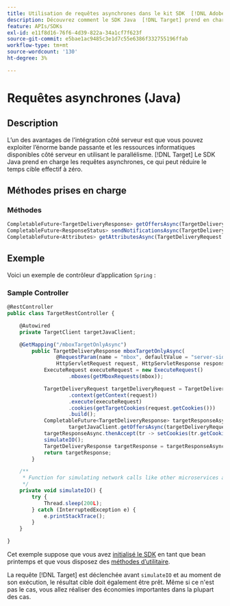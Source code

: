 ```yaml
---
title: Utilisation de requêtes asynchrones dans le kit SDK  [!DNL Adobe Target] Java
description: Découvrez comment le SDK Java  [!DNL Target] prend en charge les requêtes asynchrones, ce qui peut réduire le temps cible effectif à zéro.
feature: APIs/SDKs
exl-id: e11f8d16-76f6-4d39-822a-34a1cf7f623f
source-git-commit: e5bae1ac9485c3e1d7c55e6386f332755196ffab
workflow-type: tm+mt
source-wordcount: '130'
ht-degree: 3%

---
```


# Requêtes asynchrones (Java)

## Description

L’un des avantages de l’intégration côté serveur est que vous pouvez exploiter l’énorme bande passante et les ressources informatiques disponibles côté serveur en utilisant le parallélisme. [!DNL Target] Le SDK Java prend en charge les requêtes asynchrones, ce qui peut réduire le temps cible effectif à zéro.

## Méthodes prises en charge

### Méthodes

```javascript {line-numbers="true"}
CompletableFuture<TargetDeliveryResponse> getOffersAsync(TargetDeliveryRequest request);
CompletableFuture<ResponseStatus> sendNotificationsAsync(TargetDeliveryRequest request);
CompletableFuture<Attributes> getAttributesAsync(TargetDeliveryRequest targetRequest, String ...mboxes);
```

## Exemple

Voici un exemple de contrôleur d’application `Spring` :

### Sample Controller

```javascript {line-numbers="true"}
@RestController
public class TargetRestController {

    @Autowired
    private TargetClient targetJavaClient;

    @GetMapping("/mboxTargetOnlyAsync")
        public TargetDeliveryResponse mboxTargetOnlyAsync(
                @RequestParam(name = "mbox", defaultValue = "server-side-mbox") String mbox,
                HttpServletRequest request, HttpServletResponse response) {
            ExecuteRequest executeRequest = new ExecuteRequest()
                    .mboxes(getMboxRequests(mbox));

            TargetDeliveryRequest targetDeliveryRequest = TargetDeliveryRequest.builder()
                    .context(getContext(request))
                    .execute(executeRequest)
                    .cookies(getTargetCookies(request.getCookies()))
                    .build();
            CompletableFuture<TargetDeliveryResponse> targetResponseAsync =
                    targetJavaClient.getOffersAsync(targetDeliveryRequest);
            targetResponseAsync.thenAccept(tr -> setCookies(tr.getCookies(), response));
            simulateIO();
            TargetDeliveryResponse targetResponse = targetResponseAsync.join();
            return targetResponse;
        }

    /**
     * Function for simulating network calls like other microservices and database calls
     */
    private void simulateIO() {
        try {
            Thread.sleep(200L);
        } catch (InterruptedException e) {
            e.printStackTrace();
        }
    }

}
```

Cet exemple suppose que vous avez [initialisé le SDK](initialize-sdk.md) en tant que bean printemps et que vous disposez des [méthodes d’utilitaire](utility-methods.md).

La requête [!DNL Target] est déclenchée avant `simulateIO` et au moment de son exécution, le résultat cible doit également être prêt. Même si ce n&#39;est pas le cas, vous allez réaliser des économies importantes dans la plupart des cas.
